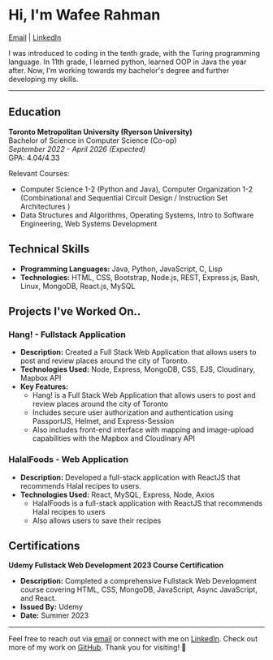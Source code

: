# Hi, I'm Wafee Rahman

[Email](mailto:wafee.rahman842@gmail.com) | [LinkedIn](https://www.linkedin.com/in/wafee-rahman-772108270/)

I was introduced to coding in the tenth grade, with the Turing programming language. In 11th grade, I learned python, learned OOP in Java the year after. Now, I'm working towards my bachelor's degree and further developing my skills.

---

## Education

**Toronto Metropolitan University (Ryerson University)**  
Bachelor of Science in Computer Science (Co-op)  
*September 2022 - April 2026 (Expected)*  
GPA: 4.04/4.33  

Relevant Courses: 
- Computer Science 1-2 (Python and Java), Computer Organization 1-2 (Combinational and Sequential Circuit Design / Instruction Set Architectures ) 
- Data Structures and Algorithms, Operating Systems, Intro to Software Engineering, Web Systems Development 

## Technical Skills

- **Programming Languages:** Java, Python, JavaScript, C, Lisp
- **Technologies:** HTML, CSS, Bootstrap, Node.js, REST, Express.js, Bash, Linux, MongoDB, React.js, MySQL


## Projects I've Worked On.. 

### Hang! - Fullstack Application
- **Description:** Created a Full Stack Web Application that allows users to post and review places around the city of Toronto.
- **Technologies Used:** Node, Express, MongoDB, CSS, EJS, Cloudinary, Mapbox API
- **Key Features:**
  - Hang! is a Full Stack Web Application that allows users to post and review places around the city of Toronto
  - Includes secure user authorization and authentication using PassportJS, Helmet, and Express-Session
  - Also includes front-end interface with mapping and image-upload capabilities with the Mapbox and Cloudinary API

### HalalFoods - Web Application
- **Description:** Developed a full-stack application with ReactJS that recommends Halal recipes to users.
- **Technologies Used:** React, MySQL, Express, Node, Axios
  - HalalFoods is a full-stack application with ReactJS that recommends Halal recipes to users
  - Also allows users to save their recipes

## Certifications

**Udemy Fullstack Web Development 2023 Course Certification**
- **Description:** Completed a comprehensive Fullstack Web Development course covering HTML, CSS, MongoDB, JavaScript, Async JavaScript, and React.
- **Issued By:** Udemy
- **Date:** Summer 2023

---

Feel free to reach out via [email](mailto:wafee.rahman842@gmail.com) or connect with me on [LinkedIn](https://www.linkedin.com/in/wafeer/). Check out more of my work on [GitHub](https://github.com/wafee842). Thank you for visiting! 🚀
